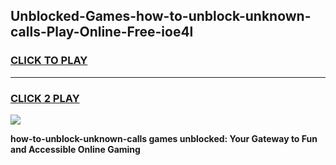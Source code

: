 
## Unblocked-Games-how-to-unblock-unknown-calls-Play-Online-Free-ioe4l
<h3>
<a href="https://premium76.site?title=how-to-unblock-unknown-calls&ref=26A">CLICK TO PLAY</a></h3>
<hr>

<h3>
<a href="https://premium76.site?title=how-to-unblock-unknown-calls&ref=26A">CLICK 2 PLAY</a>
  
</h3>

<a href="https://premium76.site?title=how-to-unblock-unknown-calls&ref=26A"><img src="https://clearcache.store/games.png"></a>


**how-to-unblock-unknown-calls games unblocked: Your Gateway to Fun and Accessible Online Gaming**
